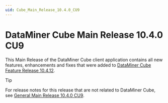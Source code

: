 ```yaml
---
uid: Cube_Main_Release_10.4.0_CU9
---
```


# DataMiner Cube Main Release 10.4.0 CU9

This Main Release of the DataMiner Cube client application contains all new features, enhancements and fixes that were added to [DataMiner Cube Feature Release 10.4.12](xref:Cube_Feature_Release_10.4.12).

> [!TIP]
> For release notes for this release that are not related to DataMiner Cube, see [General Main Release 10.4.0 CU9](xref:General_Main_Release_10.4.0_CU9).
